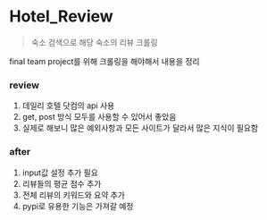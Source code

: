 # Hotel_Review

> 숙소 검색으로 해당 숙소의 리뷰 크롤링

final team project를 위해 크롤링을 해야해서 내용을 정리

### review

1. 데일리 호텔 닷컴의 api 사용
2. get, post 방식 모두를 사용할 수 있어서 좋았음
3. 실제로 해보니 많은 예외사항과 모든 사이트가 달라서 많은 지식이 필요함


### after

1. input값 설정 추가 필요
2. 리뷰들의 평균 점수 추가
3. 전체 리뷰의 키워드와 요약 추가
4. pypi로 유용한 기능은 가져갈 예정


 
 
